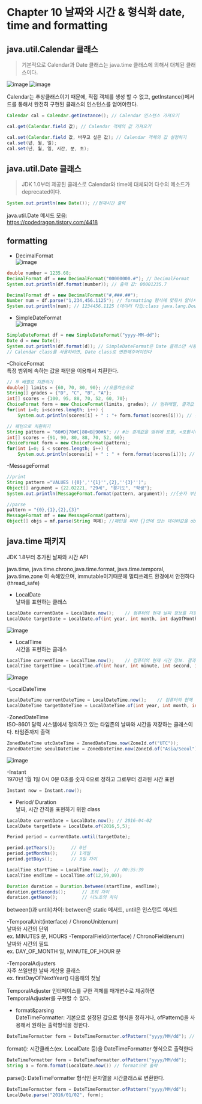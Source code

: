 # Chapter 10  날짜와 시간 & 형식화 date, time and formatting

## java.util.Calendar 클래스
> 기본적으로 Calendar과 Date 클래스는 java.time 클래스에 의해서 대체된 클래스이다.   

![image](https://user-images.githubusercontent.com/62556539/173224642-34193b06-aa91-4f84-9021-bad2d8b584cd.png)
![image](https://user-images.githubusercontent.com/62556539/173224651-8273c033-1b2e-487f-8bb0-07f2f1c54f3e.png)

Calendar는 추상클래스이기 때문에, 직접 객체를 생성 할 수 없고, getInstance()메서드를 통해서 완전히 구현된 클래스의 인스턴스를 얻어야한다.   
```java
Calendar cal = Calendar.getInstance(); // Calendar 인스턴스 가져오기
```

```java
cal.get(Calendar.field 값); // Calendar 객체의 값 가져오기
```

```java
cal.set(Calendar.field 값, 바꾸고 싶은 값); // Calendar 객체의 값 설정하기
cal.set(년, 월, 일);
cal.set(년, 월, 일, 시간, 분, 초);

```


## java.util.Date 클래스   
> JDK 1.0부터 제공된 클래스로 Calendar와 time에 대체되어 다수의 메소드가 deprecated이다.   

```java
System.out.println(new Date()); //현재시간 출력
```


java.util.Date 메서드 모음:   
https://codedragon.tistory.com/4418

## formatting
 - DecimalFormat   
 ![image](https://user-images.githubusercontent.com/62556539/173226098-43fe84ac-1f16-41ee-b073-3dfdb6e0aa3b.png)

```java
double number = 1235.68;
DecimalFormat df = new DecimalFormat("00000000.#"); // DecimalFormat
System.out.println(df.format(number)); // 출력 값: 00001235.7 
```

```java
DecimalFormat df = new DecimalFormat("#,###.##");
Number num = df.parse("1,234,456.1125"); // formatting 형식에 맞춰서 알아서 숫자형으로 바꾸어줌
System.out.println(num); // 1234456.1125 (데이터 타입:class java.lang.Double)
```


- SimpleDateFormat   
![image](https://user-images.githubusercontent.com/62556539/173226771-05c10e9f-f329-4b22-9dda-1358fdc52058.png)

```java
SimpleDateFormat df = new SimpleDateFormat("yyyy-MM-dd");
Date d = new Date();
System.out.println(df.format(d)); // SimpleDateFormat은 Date 클래스만 사용가능
// Calendar class를 사용하려면, Date class로 변환해주어야한다
```

-ChoiceFormat   
특정 범위에 속하는 값을 패턴을 이용해서 치환한다.
```java
// 두 배열로 치환하기
double[] limits = {60, 70, 80, 90}; //오름차순으로
String[] grades = {"D", "C", "B", "A"};
int[] scores = {100, 95, 88, 70, 52, 60, 70};
ChoiceFormat form = new ChoiceFormat(limits, grades); // 범위배열, 결과값 배열
for(int i=0; i<scores.length; i++) {
    System.out.println(scores[i] + " : "+ form.format(scores[i])); // 결과값: A,A,B,C,D,D,C
```

```java
// 패턴으로 치환하기
String pattern = "60#D|70#C|80<B|90#A"; // #는 경계값을 범위에 포함, <포함시키지 않음
int[] scores = {91, 90, 80, 88, 70, 52, 60};
ChoiceFormat form = new ChoiceFormat(pattern);
for(int i=0; i < scores.length; i++) {
    System.out.println(scores[i] + " : " + form.format(scores[i])); // 결과값: A,A,C,B,C,D,D
```

-MessageFormat   
```java
//print
String pattern ="VALUES ({0}',''{1}'',{2},''{3}'')";
Object[] argument = {22.02221, "29세", "경기도", "학생"};
System.out.println(MessageFormat.format(pattern, argument)); //{숫자 부분에 데이터가 출력된다.}
```

```java
//parse
pattern = "{0},{1},{2},{3}"
MessageFormat mf = new MessageFormat(pattern);
Object[] objs = mf.parse(String 객체); //패턴을 따라 {}안에 있는 데이터값을 obj 객체 배열로 변환
```


## java.time 패키지
JDK 1.8부터 추가된 날짜와 시간 API   

java.time, java.time.chrono,java.time.format, java.time.temporal, java.time.zone 이 속해있으며, immutable이기때문에 멀티쓰레드 환경에서 안전하다(thread_safe)   

- LocalDate   
날짜를 표현하는 클래스   
```java
LocalDate currentDate = LocalDate.now();    // 컴퓨터의 현재 날짜 정보를 저장한 LocalDate 객체를 리턴한다. 결과 : 2016-04-01 
LocalDate targetDate = LocalDate.of(int year, int month, int dayOfMonth);   // 파라미터로 주어진 날짜 정보를 저장한 LocalDate 객체를 리턴한다. 결과 : 1986-11-22
```
![image](https://user-images.githubusercontent.com/62556539/173228740-48c70371-5c6a-4d72-88c0-247e579aa310.png)

- LocalTime   
시간을 표현하는 클래스   
```java
LocalTime currentTime = LocalTime.now();    // 컴퓨터의 현재 시간 정보. 결과 : 16:24:02.408 
LocalTime targetTime = LocalTime.of(int hour, int minute, int second, int nanoOfSecond); // 파라미터로 주어진 시간 정보를 저장한 LocalTime 객체를 리턴한다. 
```
![image](https://user-images.githubusercontent.com/62556539/173228770-f091aa2c-cd21-4415-ae5c-bfebe5fba0a0.png)

-LocalDateTime   
```java
LocalDateTime currentDateTime = LocalDateTime.now();    // 컴퓨터의 현재 날짜와 시간 정보. 결과 : 2016-04-01T16:34:24.757
LocalDateTime targetDateTime = LocalDateTime.of(int year, int month, int dayOfMonth, int hour, int minute, int second, int nanoOfSecond);
```

-ZonedDateTime   
ISO-8601 달력 시스템에서 정의하고 있는 타임존의 날짜와 시간을 저장하는 클래스이다. 타임존까지 출력
```java
ZonedDateTime utcDateTime = ZonedDateTime.now(ZoneId.of("UTC"));
ZonedDateTime seoulDateTime = ZonedDateTime.now(ZoneId.of("Asia/Seoul"));
```
![image](https://user-images.githubusercontent.com/62556539/173228823-4c339aae-360e-437f-8c33-771ca309aad1.png)

-Instant   
1970년 1월 1일 0시 0분 0초를 숫자 0으로 정하고 그로부터 경과된 시간 표현   
```java
Instant now = Instant.now();
```

- Period/ Duration   
날짜, 시간 간격을 표현하기 위한 class   
```java
LocalDate currentDate = LocalDate.now(); // 2016-04-02
LocalDate targetDate = LocalDate.of(2016,5,5);

Period period = currentDate.until(targetDate);

period.getYears();      // 0년
period.getMonths();     // 1개월
period.getDays();       // 3일 차이
```

```java
LocalTime startTime = LocalTime.now();  // 00:35:39
LocalTime endTime = LocalTime.of(12,59,00);

Duration duration = Duration.between(startTime, endTime);
duration.getSeconds();      // 초의 차이
duration.getNano();         // 나노초의 차이
```
between()과 until()차이: between은 static 메서드, until은 인스턴트 메서드

-TemporalUnit(interface) / ChronoUnit(enum)   
날짜와 시간의 단위   
ex. MINUTES 분, HOURS
-TemporalField(interface) / ChronoField(enum)   
날짜와 시간의 필드   
ex. DAY_OF_MONTH 일, MINUTE_OF_HOUR 분

-TemporalAdjusters   
자주 쓰일만한 날짜 계산용 클래스   
ex. firstDayOFNextYear() 다음해의 첫날   
 
TemporalAdjuster 인터페이스를 구한 객체를 매개변수로 제공하면 TemporalAdjuster를 구현할 수 있다.   

- format&parsing    
DateTimeFormatter: 기본으로 설정된 값으로 형식을 정하거나, ofPattern()을 사용해서 원하는 출력형식을 정한다.   
```java
DateTimeFormatter form = DateTimeFormatter.ofPattern("yyyy/MM/dd"); // 형식 지정
```

format(): 시간클래스(ex. LocalDate 등)을 DateTimeFormatter 형식으로 출력한다   
```java
DateTimeFormatter form = DateTimeFormatter.ofPattern("yyyy/MM/dd");
String a = form.format(LocalDate.now()) // format으로 출력
```

parse(): DateTimeFormatter 형식인 문자열을 시간클래스로 변환한다.   
```java
DateTimeFormatter form = DateTimeFormatter.ofPattern("yyyy/MM/dd");
LocalDate.parse("2016/01/02", form);
```

